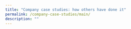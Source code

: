 ```yaml
---
title: "Company case studies: how others have done it"
permalink: /company-case-studies/main/
description: ""
---
```

